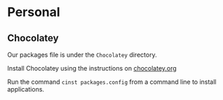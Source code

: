 Personal
========

## Chocolatey

Our packages file is under the `Chocolatey` directory.

Install Chocolatey using the instructions on [chocolatey.org](http://chocolatey.org)

Run the command `cinst packages.config` from a command line to install applications.
